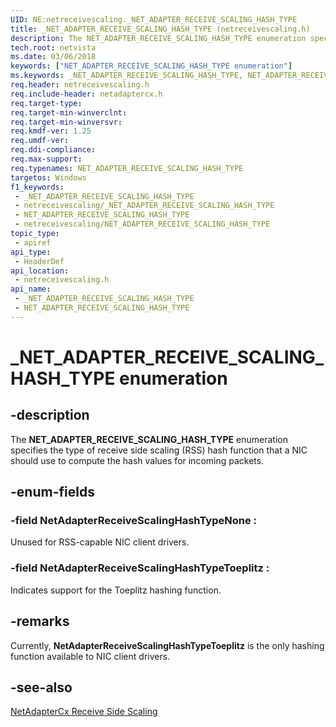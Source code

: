 ```yaml
---
UID: NE:netreceivescaling._NET_ADAPTER_RECEIVE_SCALING_HASH_TYPE
title: _NET_ADAPTER_RECEIVE_SCALING_HASH_TYPE (netreceivescaling.h)
description: The NET_ADAPTER_RECEIVE_SCALING_HASH_TYPE enumeration specifies the type of receive side scaling (RSS) hash function that a NIC should use to compute the hash values for incoming packets.
tech.root: netvista
ms.date: 03/06/2018
keywords: ["NET_ADAPTER_RECEIVE_SCALING_HASH_TYPE enumeration"]
ms.keywords: _NET_ADAPTER_RECEIVE_SCALING_HASH_TYPE, NET_ADAPTER_RECEIVE_SCALING_HASH_TYPE,
req.header: netreceivescaling.h
req.include-header: netadaptercx.h
req.target-type: 
req.target-min-winverclnt: 
req.target-min-winversvr: 
req.kmdf-ver: 1.25
req.umdf-ver: 
req.ddi-compliance: 
req.max-support: 
req.typenames: NET_ADAPTER_RECEIVE_SCALING_HASH_TYPE
targetos: Windows
f1_keywords:
 - _NET_ADAPTER_RECEIVE_SCALING_HASH_TYPE
 - netreceivescaling/_NET_ADAPTER_RECEIVE_SCALING_HASH_TYPE
 - NET_ADAPTER_RECEIVE_SCALING_HASH_TYPE
 - netreceivescaling/NET_ADAPTER_RECEIVE_SCALING_HASH_TYPE
topic_type:
 - apiref
api_type:
 - HeaderDef
api_location:
 - netreceivescaling.h
api_name:
 - _NET_ADAPTER_RECEIVE_SCALING_HASH_TYPE
 - NET_ADAPTER_RECEIVE_SCALING_HASH_TYPE
---
```


# _NET_ADAPTER_RECEIVE_SCALING_HASH_TYPE enumeration


## -description

The **NET_ADAPTER_RECEIVE_SCALING_HASH_TYPE** enumeration specifies the type of receive side scaling (RSS) hash function that a NIC should use to compute the hash values for incoming packets.

## -enum-fields

### -field NetAdapterReceiveScalingHashTypeNone : 

Unused for RSS-capable NIC client drivers.

### -field NetAdapterReceiveScalingHashTypeToeplitz : 

Indicates support for the Toeplitz hashing function.

## -remarks

Currently, **NetAdapterReceiveScalingHashTypeToeplitz** is the only hashing function available to NIC client drivers.

## -see-also

[NetAdapterCx Receive Side Scaling](/windows-hardware/drivers/netcx/netadaptercx-receive-side-scaling-rss-)

